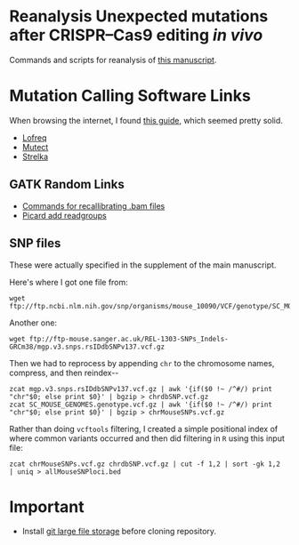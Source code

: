 # Reanalysis Unexpected mutations after CRISPR–Cas9 editing _in vivo_
Commands and scripts for reanalysis of [this manuscript](https://www.nature.com/nmeth/journal/v14/n6/full/nmeth.4293.html).


# Mutation Calling Software Links

When browsing the internet, I found [this guide](https://github.com/tinyheero/variant_calling_in_cancer_genomes_seminar), which seemed pretty solid. 

- [Lofreq](http://csb5.github.io/lofreq/commands/)
- [Mutect](http://archive.broadinstitute.org/cancer/cga/mutect_run)
- [Strelka](https://github.com/Illumina/strelka/blob/master/docs/userGuide/README.md)

## GATK Random Links
- [Commands for recallibrating .bam files](http://gatkforums.broadinstitute.org/gatk/discussion/2801/howto-recalibrate-base-quality-scores-run-bqsr)
- [Picard add readgroups](https://broadinstitute.github.io/picard/command-line-overview.html#AddOrReplaceReadGroups)

## SNP files
These were actually specified in the supplement of the main manuscript.

Here's where I got one file from:

```
wget ftp://ftp.ncbi.nlm.nih.gov/snp/organisms/mouse_10090/VCF/genotype/SC_MOUSE_GENOMES.genotype.vcf.gz
```

Another one:

```
wget ftp://ftp-mouse.sanger.ac.uk/REL-1303-SNPs_Indels-GRCm38/mgp.v3.snps.rsIDdbSNPv137.vcf.gz
```

Then we had to reprocess by appending `chr` to the chromosome names, compress, and then reindex--

```
zcat mgp.v3.snps.rsIDdbSNPv137.vcf.gz | awk '{if($0 !~ /^#/) print "chr"$0; else print $0}' | bgzip > chrdbSNP.vcf.gz
zcat SC_MOUSE_GENOMES.genotype.vcf.gz | awk '{if($0 !~ /^#/) print "chr"$0; else print $0}' | bgzip > chrMouseSNPs.vcf.gz
```

Rather than doing `vcftools` filtering, I created a simple positional index of where common variants occurred and then
did filtering in `R` using this input file:

```
zcat chrMouseSNPs.vcf.gz chrdbSNP.vcf.gz | cut -f 1,2 | sort -gk 1,2  | uniq > allMouseSNPloci.bed
```

# Important

- Install [git large file storage](https://git-lfs.github.com/) before cloning repository.
